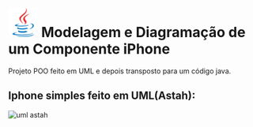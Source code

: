 # <img src="https://raw.githubusercontent.com/devicons/devicon/master/icons/java/java-original.svg" width="60" alt="Java Logo"> Modelagem e Diagramação de um Componente iPhone

Projeto POO feito em UML e depois transposto para um código java.

## Iphone simples feito em UML(Astah):
<img src="https://i.ibb.co/RYCVCq6/imagem-2024-06-05-153129856.png" width="600" alt="uml astah">

